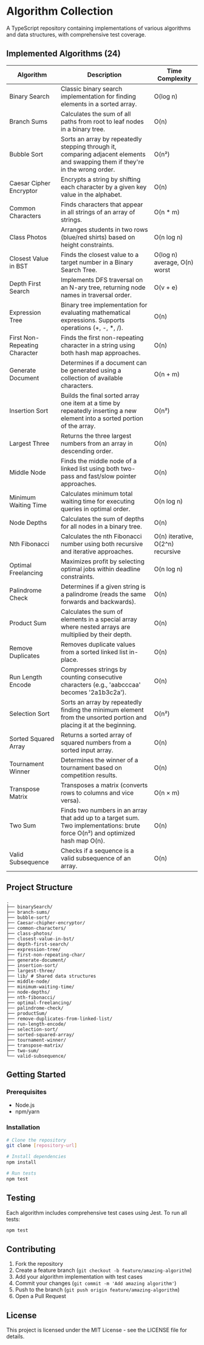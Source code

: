 # Algorithm Collection

A TypeScript repository containing implementations of various algorithms and data structures, with comprehensive test coverage.

## Implemented Algorithms (24)

| Algorithm | Description | Time Complexity |
|-----------|-------------|-----------------|
| Binary Search | Classic binary search implementation for finding elements in a sorted array. | O(log n) |
| Branch Sums | Calculates the sum of all paths from root to leaf nodes in a binary tree. | O(n) |
| Bubble Sort | Sorts an array by repeatedly stepping through it, comparing adjacent elements and swapping them if they're in the wrong order. | O(n²) |
| Caesar Cipher Encryptor | Encrypts a string by shifting each character by a given key value in the alphabet. | O(n) |
| Common Characters | Finds characters that appear in all strings of an array of strings. | O(n * m) |
| Class Photos | Arranges students in two rows (blue/red shirts) based on height constraints. | O(n log n) |
| Closest Value in BST | Finds the closest value to a target number in a Binary Search Tree. | O(log n) average, O(n) worst |
| Depth First Search | Implements DFS traversal on an N-ary tree, returning node names in traversal order. | O(v + e) |
| Expression Tree | Binary tree implementation for evaluating mathematical expressions. Supports operations (+, -, *, /). | O(n) |
| First Non-Repeating Character | Finds the first non-repeating character in a string using both hash map approaches. | O(n) |
| Generate Document | Determines if a document can be generated using a collection of available characters. | O(n + m) |
| Insertion Sort | Builds the final sorted array one item at a time by repeatedly inserting a new element into a sorted portion of the array. | O(n²) |
| Largest Three | Returns the three largest numbers from an array in descending order. | O(n) |
| Middle Node | Finds the middle node of a linked list using both two-pass and fast/slow pointer approaches. | O(n) |
| Minimum Waiting Time | Calculates minimum total waiting time for executing queries in optimal order. | O(n log n) |
| Node Depths | Calculates the sum of depths for all nodes in a binary tree. | O(n) |
| Nth Fibonacci | Calculates the nth Fibonacci number using both recursive and iterative approaches. | O(n) iterative, O(2^n) recursive |
| Optimal Freelancing | Maximizes profit by selecting optimal jobs within deadline constraints. | O(n log n) |
| Palindrome Check | Determines if a given string is a palindrome (reads the same forwards and backwards). | O(n) |
| Product Sum | Calculates the sum of elements in a special array where nested arrays are multiplied by their depth. | O(n) |
| Remove Duplicates | Removes duplicate values from a sorted linked list in-place. | O(n) |
| Run Length Encode | Compresses strings by counting consecutive characters (e.g., 'aabcccaa' becomes '2a1b3c2a'). | O(n) |
| Selection Sort | Sorts an array by repeatedly finding the minimum element from the unsorted portion and placing it at the beginning. | O(n²) |
| Sorted Squared Array | Returns a sorted array of squared numbers from a sorted input array. | O(n) |
| Tournament Winner | Determines the winner of a tournament based on competition results. | O(n) |
| Transpose Matrix | Transposes a matrix (converts rows to columns and vice versa). | O(n × m) |
| Two Sum | Finds two numbers in an array that add up to a target sum. Two implementations: brute force O(n²) and optimized hash map O(n). | O(n) |
| Valid Subsequence | Checks if a sequence is a valid subsequence of an array. | O(n) |

## Project Structure

```
.
├── binarySearch/
├── branch-sums/
├── bubble-sort/
├── Caesar-chipher-encryptor/
├── common-characters/
├── class-photos/
├── closest-value-in-bst/
├── depth-first-search/
├── expression-tree/
├── first-non-repeating-char/
├── generate-document/
├── insertion-sort/
├── largest-three/
├── lib/ # Shared data structures
├── middle-node/
├── minimum-waiting-time/
├── node-depths/
├── nth-fibonacci/
├── optimal-freelancing/
├── palindrome-check/
├── productSum/
├── remove-duplicates-from-linked-list/
├── run-length-encode/
├── selection-sort/
├── sorted-squared-array/
├── tournament-winner/
├── transpose-matrix/
├── two-sum/
└── valid-subsequence/
```

## Getting Started

### Prerequisites
- Node.js
- npm/yarn

### Installation

```bash
# Clone the repository
git clone [repository-url]

# Install dependencies
npm install

# Run tests
npm test
```

## Testing

Each algorithm includes comprehensive test cases using Jest. To run all tests:

```bash
npm test
```

## Contributing

1. Fork the repository
2. Create a feature branch (`git checkout -b feature/amazing-algorithm`)
3. Add your algorithm implementation with test cases
4. Commit your changes (`git commit -m 'Add amazing algorithm'`)
5. Push to the branch (`git push origin feature/amazing-algorithm`)
6. Open a Pull Request

## License

This project is licensed under the MIT License - see the LICENSE file for details.
```

